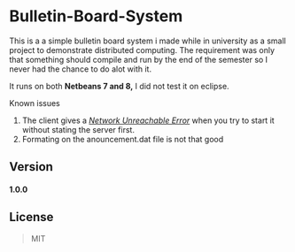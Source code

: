 # Bulletin-Board-System

This is a a simple bulletin board system i made while in university as a small project to demonstrate distributed computing. The requirement was only that something should compile and run by the end of the semester so I never had the chance to do alot with it. 

It runs on both <b> Netbeans 7 and 8,</b> I did not test it on eclipse.

Known issues 
1. The client gives a <i><u>Network Unreachable Error</i></u>  when you try to start it without stating the server first.
2. Formating on the anouncement.dat file is not that good

## Version
<h4> 1.0.0</h4>
 
## License

> MIT
